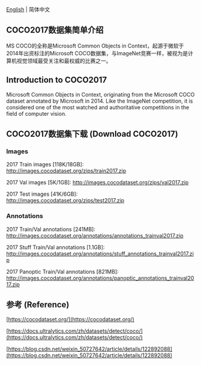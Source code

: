 [English](./README.md) | 简体中文


## COCO2017数据集简单介绍
MS COCO的全称是Microsoft Common Objects in Context，起源于微软于2014年出资标注的Microsoft COCO数据集，与ImageNet竞赛一样，被视为是计算机视觉领域最受关注和最权威的比赛之一。 

## Introduction to COCO2017
Microsoft Common Objects in Context, originating from the Microsoft COCO dataset annotated by Microsoft in 2014. Like the ImageNet competition, it is considered one of the most watched and authoritative competitions in the field of computer vision.



## COCO2017数据集下载 (Download COCO2017)
	
### Images

2017 Train images [118K/18GB]: http://images.cocodataset.org/zips/train2017.zip

2017 Val images [5K/1GB]: http://images.cocodataset.org/zips/val2017.zip

2017 Test images [41K/6GB]: http://images.cocodataset.org/zips/test2017.zip

### Annotations
2017 Train/Val annotations [241MB]: http://images.cocodataset.org/annotations/annotations_trainval2017.zip

2017 Stuff Train/Val annotations [1.1GB]: http://images.cocodataset.org/annotations/stuff_annotations_trainval2017.zip

2017 Panoptic Train/Val annotations [821MB]: http://images.cocodataset.org/annotations/panoptic_annotations_trainval2017.zip


## 参考 (Reference)
[https://cocodataset.org/](https://cocodataset.org/)

[https://docs.ultralytics.com/zh/datasets/detect/coco/](https://docs.ultralytics.com/zh/datasets/detect/coco/)

[https://blog.csdn.net/weixin_50727642/article/details/122892088](https://blog.csdn.net/weixin_50727642/article/details/122892088)

